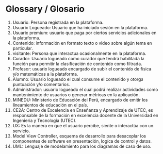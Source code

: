 # Glossary / Glosario

1. Usuario: Persona registrada en la plataforma.
2. Usuario Logueado: Usuario que ha iniciado sesión en la plataforma.
3. Usuario premium: usuario que paga por ciertos servicios adicionales en la plataforma.
4. Contenido: información en formato texto o video sobre algún tema en particular.
5. visitante: Persona que interactua ocasionalmente en la plataforma.
6. Curador: Usuario logueado como curador que tendrá habilitada la función para permitir la clasificación de contenido como filtrada.
7. Profesor: usuario logueado encargado de subir el contenido de física y/o matemáticas a la plataforma.
8. Alumno: Usuario logueado el cual consume el contenido y otorga puntuación y/o comentarios.
9. Administrador: usuario logueado el cual podrá realizar actividades como mantenimiento de usuarios o generar métricas en la aplicación.
10. MINEDU: Ministerio de Educación del Perú, encargado de emitir los líneamientos de educación en el país.
11. CE2A: Centro de Excelencia en Enseñanza y Aprendizaje de UTEC, es responsable de la formación en excelencia docente de la Universidad en Ingeniería y Tecnología (UTEC).
12. UX: Es la manera en que el usuario percibe, siente o interactúa con un servicio. 
13. Model View Controller, esquema de desarrollo para desacoplar los componentes de software en presentación, logíca de control y datos.
14. UML: Lenguaje de modelamiento para los diagramas de caso de uso.
